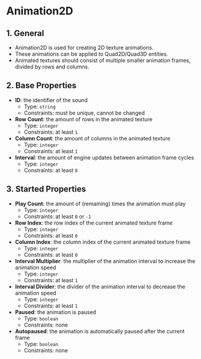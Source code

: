# Animation2D

## 1. General

- Animation2D is used for creating 2D texture animations.
- These animations can be applied to Quad2D/Quad3D entities.
- Animated textures should consist of multiple smaller animation frames, divided by rows and columns.

## 2. Base Properties

- **ID**: the identifier of the sound
  - Type: `string`
  - Constraints: must be unique, cannot be changed
- **Row Count**: the amount of rows in the animated texture
  - Type: `integer`
  - Constraints: at least `1`
- **Column Count**: the amount of columns in the animated texture
  - Type: `integer`
  - Constraints: at least `1`
- **Interval**: the amount of engine updates between animation frame cycles
  - Type: `integer`
  - Constraints: at least `0`

## 3. Started Properties

- **Play Count**: the amount of (remaining) times the animation must play
  - Type: `integer`
  - Constraints: at least `0` or `-1`
- **Row Index**: the row index of the current animated texture frame
  - Type: `integer`
  - Constraints: at least `0`
- **Column Index**: the column index of the current animated texture frame
  - Type: `integer`
  - Constraints: at least `0`
- **Interval Multiplier**: the multiplier of the animation interval to increase the animation speed
  - Type: `integer`
  - Constraints: at least `1`
- **Interval Divider**: the divider of the animation interval to decrease the animation speed
  - Type: `integer`
  - Constraints: at least `1`
- **Paused**: the animation is paused
  - Type: `boolean`
  - Constraints: none
- **Autopaused**: the animation is automatically paused after the current frame
  - Type: `boolean`
  - Constraints: none

